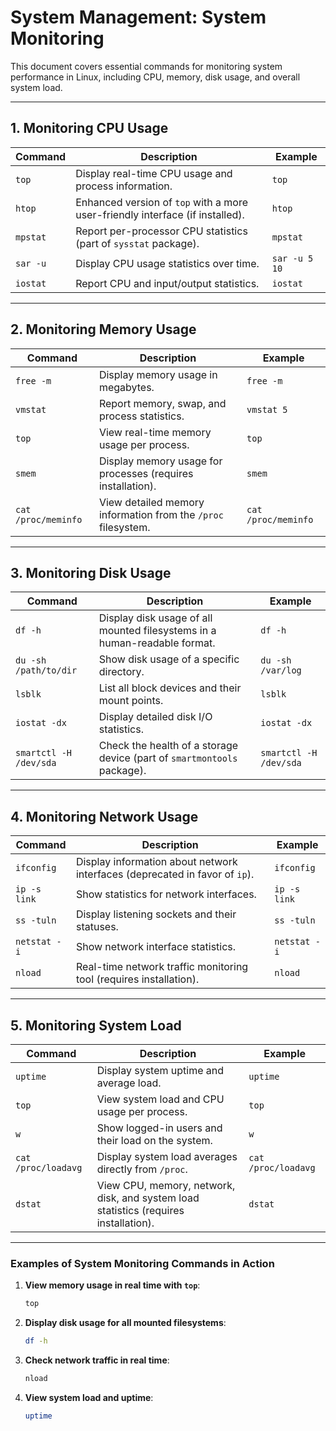 # System Management: System Monitoring

This document covers essential commands for monitoring system performance in Linux, including CPU, memory, disk usage, and overall system load.

---

## 1. Monitoring CPU Usage

| Command                    | Description                                               | Example                                 |
|----------------------------|-----------------------------------------------------------|-----------------------------------------|
| `top`                      | Display real-time CPU usage and process information.      | `top`                                   |
| `htop`                     | Enhanced version of `top` with a more user-friendly interface (if installed). | `htop` |
| `mpstat`                   | Report per-processor CPU statistics (part of `sysstat` package). | `mpstat`                      |
| `sar -u`                   | Display CPU usage statistics over time.                   | `sar -u 5 10`                           |
| `iostat`                   | Report CPU and input/output statistics.                   | `iostat`                                |

---

## 2. Monitoring Memory Usage

| Command                    | Description                                               | Example                                 |
|----------------------------|-----------------------------------------------------------|-----------------------------------------|
| `free -m`                  | Display memory usage in megabytes.                        | `free -m`                               |
| `vmstat`                   | Report memory, swap, and process statistics.              | `vmstat 5`                              |
| `top`                      | View real-time memory usage per process.                  | `top`                                   |
| `smem`                     | Display memory usage for processes (requires installation). | `smem`                             |
| `cat /proc/meminfo`        | View detailed memory information from the `/proc` filesystem. | `cat /proc/meminfo`             |

---

## 3. Monitoring Disk Usage

| Command                    | Description                                               | Example                                 |
|----------------------------|-----------------------------------------------------------|-----------------------------------------|
| `df -h`                    | Display disk usage of all mounted filesystems in a human-readable format. | `df -h`               |
| `du -sh /path/to/dir`      | Show disk usage of a specific directory.                  | `du -sh /var/log`                       |
| `lsblk`                    | List all block devices and their mount points.            | `lsblk`                                 |
| `iostat -dx`               | Display detailed disk I/O statistics.                     | `iostat -dx`                            |
| `smartctl -H /dev/sda`     | Check the health of a storage device (part of `smartmontools` package). | `smartctl -H /dev/sda`   |

---

## 4. Monitoring Network Usage

| Command                    | Description                                               | Example                                 |
|----------------------------|-----------------------------------------------------------|-----------------------------------------|
| `ifconfig`                 | Display information about network interfaces (deprecated in favor of `ip`). | `ifconfig`                 |
| `ip -s link`               | Show statistics for network interfaces.                   | `ip -s link`                            |
| `ss -tuln`                 | Display listening sockets and their statuses.             | `ss -tuln`                              |
| `netstat -i`               | Show network interface statistics.                        | `netstat -i`                            |
| `nload`                    | Real-time network traffic monitoring tool (requires installation). | `nload`                     |

---

## 5. Monitoring System Load

| Command                    | Description                                               | Example                                 |
|----------------------------|-----------------------------------------------------------|-----------------------------------------|
| `uptime`                   | Display system uptime and average load.                   | `uptime`                                |
| `top`                      | View system load and CPU usage per process.               | `top`                                   |
| `w`                        | Show logged-in users and their load on the system.        | `w`                                     |
| `cat /proc/loadavg`        | Display system load averages directly from `/proc`.       | `cat /proc/loadavg`                     |
| `dstat`                    | View CPU, memory, network, disk, and system load statistics (requires installation). | `dstat`                    |

---

### Examples of System Monitoring Commands in Action

1. **View memory usage in real time with `top`**:

   ```bash
   top

2. **Display disk usage for all mounted filesystems**:

    ```bash
    df -h

3. **Check network traffic in real time**:

    ```bash
    nload

4. **View system load and uptime**:

    ```bash
    uptime
